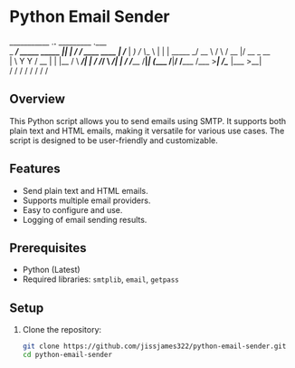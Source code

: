 # Python Email Sender
___________              .__.__      _________                  .___            
\_   _____/ _____ _____  |__|  |    /   _____/ ____   ____    __| _/___________ 
 |    __)_ /     \\__  \ |  |  |    \_____  \_/ __ \ /    \  / __ |/ __ \_  __ \
 |        \  Y Y  \/ __ \|  |  |__  /        \  ___/|   |  \/ /_/ \  ___/|  | \/
/_______  /__|_|  (____  /__|____/ /_______  /\___  >___|  /\____ |\___  >__|   
        \/      \/     \/                  \/     \/     \/      \/    \/       
## Overview
This Python script allows you to send emails using SMTP. It supports both plain text and HTML emails, making it versatile for various use cases. The script is designed to be user-friendly and customizable.

## Features
- Send plain text and HTML emails.
- Supports multiple email providers.
- Easy to configure and use.
- Logging of email sending results.

## Prerequisites
- Python (Latest)
- Required libraries: `smtplib`, `email`, `getpass`

## Setup
1. Clone the repository:
   ```bash
   git clone https://github.com/jissjames322/python-email-sender.git
   cd python-email-sender
